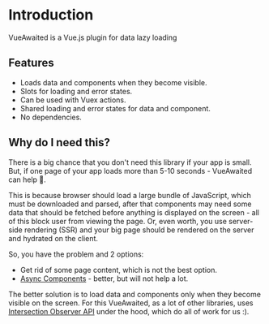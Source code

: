 # Introduction

VueAwaited is a Vue.js plugin for data lazy loading

## Features

- Loads data and components when they become visible.
- Slots for loading and error states.
- Can be used with Vuex actions.
- Shared loading and error states for data and component.
- No dependencies.

## Why do I need this?

There is a big chance that you don't need this library if your app is small. But, if one page of your app loads more than 5-10 seconds - VueAwaited can help 🙂.

This is because browser should load a large bundle of JavaScript, which must be downloaded and parsed, after that components may need some data that should be fetched before anything is displayed on the screen - all of this block user from viewing the page. Or, even worth, you use server-side rendering (SSR) and your big page should be rendered on the server and hydrated on the client.

So, you have the problem and 2 options:

- Get rid of some page content, which is not the best option.
- [Async Components](https://vuejs.org/v2/guide/components-dynamic-async.html#Async-Components) - better, but will not help a lot.

The better solution is to load data and components only when they become visible on the screen. For this VueAwaited, as a lot of other libraries, uses [Intersection Observer API](https://developer.mozilla.org/en-US/docs/Web/API/Intersection_Observer_API) under the hood, which do all of work for us :).
